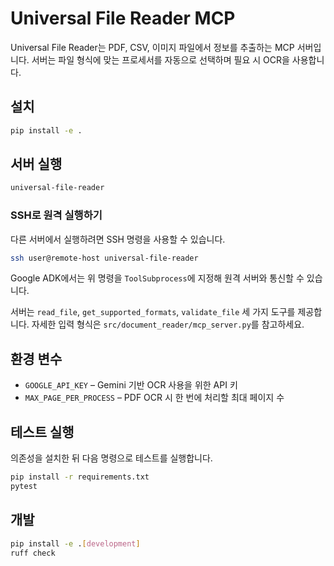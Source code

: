 # Universal File Reader MCP

Universal File Reader는 PDF, CSV, 이미지 파일에서 정보를 추출하는 MCP 서버입니다. 서버는 파일 형식에 맞는 프로세서를 자동으로 선택하며 필요 시 OCR을 사용합니다.

## 설치

```bash
pip install -e .
```

## 서버 실행

```bash
universal-file-reader
```

### SSH로 원격 실행하기

다른 서버에서 실행하려면 SSH 명령을 사용할 수 있습니다.

```bash
ssh user@remote-host universal-file-reader
```

Google ADK에서는 위 명령을 `ToolSubprocess`에 지정해 원격 서버와
통신할 수 있습니다.

서버는 `read_file`, `get_supported_formats`, `validate_file` 세 가지 도구를 제공합니다. 자세한 입력 형식은 `src/document_reader/mcp_server.py`를 참고하세요.

## 환경 변수

- `GOOGLE_API_KEY` – Gemini 기반 OCR 사용을 위한 API 키
- `MAX_PAGE_PER_PROCESS` – PDF OCR 시 한 번에 처리할 최대 페이지 수

## 테스트 실행

의존성을 설치한 뒤 다음 명령으로 테스트를 실행합니다.

```bash
pip install -r requirements.txt
pytest
```

## 개발

```bash
pip install -e .[development]
ruff check
```
